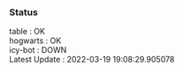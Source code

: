 ### Status


table : OK  
hogwarts : OK  
icy-bot : DOWN  
Latest Update : 2022-03-19 19:08:29.905078

